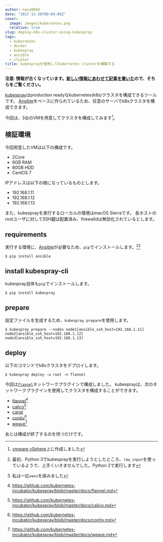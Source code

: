 ```yaml
---
author: nasa9084
date: "2017-11-30T09:04:06Z"
cover:
  image: images/kubernetes.png
  relative: true
slug: deploy-k8s-cluster-using-kubespray
tags:
  - kubernetes
  - docker
  - kubespray
  - ansible
  - cluster
title: kubesprayを使用してkubernetes clusterを構築する
---
```



**注意: 情報が古くなっています。[新しい情報にあわせて記事を書いた](/deploy-k8s-with-kubespray-2/)ので、そちらをご覧ください。**

[kubespray](https://github.com/kubernetes-incubator/kubespray)はproduction readyなkubernetes(k8s)クラスタを構成できるツールです。
[Ansible](https://www.ansible.com/)をベースに作られているため、任意のサーバでk8sクラスタを構成できます。

今回は、3台のVMを用意してクラスタを構成してみます[^vsphere]。

## 検証環境

今回用意したVMは以下の構成です。
- 2Core
- 8GB RAM
- 80GB HDD
- CentOS 7

IPアドレスは以下の様になっているものとします。
- 192.168.1.11
- 192.168.1.12
- 192.168.1.13

また、kubesprayを実行するローカルの環境はmacOS Sierraです。
各ホストのrootユーザに対してSSH鍵は配置済み、firewalldは無効化されているとします。

## requirements

実行する環境に、[Ansible](https://www.ansible.com/)が必要なため、`pip`でインストールします。[^py2][^venv]

``` shell
$ pip install ansible
```

## install kubespray-cli

kubespray自体も`pip`でインストールします。

``` shell
$ pip install kubespray
```

## prepare

設定ファイルを生成するため、`kubespray prepare`を使用します。

``` shell
$ kubespray prepare --nodes node1[ansible_ssh_host=192.168.1.11] node2[ansible_ssh_host=192.168.1.12] node3[ansible_ssh_host=192.168.1.13]
```

## deploy

以下のコマンドでk8sクラスタをデプロイします。

``` shell
$ kubespray deploy -u root -n flannel
```

今回は[`flannel`](https://github.com/coreos/flannel)ネットワークプラグインで構成しました。
kubesprayは、次のネットワークプラグインを使用してクラスタを構成することができます。

- [flannel](https://github.com/coreos/flannel)[^flannel]
- [calico](https://www.projectcalico.org/)[^calico]
- [canal](https://github.com/projectcalico/canal)
- [contiv](http://contiv.github.io/)[^contiv]
- [weave](https://www.weave.works/)[^weave]

あとは構成が終了するのを待つだけです。

[^vsphere]: [vmware vSphere](https://www.vmware.com/jp/products/vsphere.html)上に作成しました
[^py2]: 最初、Python 3でkubesprayを実行しようとしたところ、`raw_input`を使っているようで、上手くいきませんでした。Python 2で実行します
[^venv]: 私は一応`venv`を挟みました
[^flannel]: https://github.com/kubernetes-incubator/kubespray/blob/master/docs/flannel.md
[^calico]: https://github.com/kubernetes-incubator/kubespray/blob/master/docs/calico.md
[^contiv]: https://github.com/kubernetes-incubator/kubespray/blob/master/docs/contiv.md
[^weave]: https://github.com/kubernetes-incubator/kubespray/blob/master/docs/weave.md

